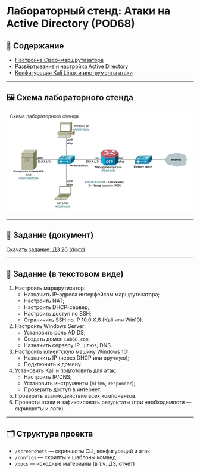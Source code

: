 
# Лабораторный стенд: Атаки на Active Directory (POD68)

## 📘 Содержание

- [Настройка Cisco-маршрутизатора](README_CISCO.md)
- [Развёртывание и настройка Active Directory](README_AD.md)
- [Конфигурация Kali Linux и инструменты атаки](README_KALI.md)

---

## 🖼 Схема лабораторного стенда

![Схема стенда](https://github.com/vit81g/Cybersecurity_HSE/blob/main/HomeWorks/Network%20and%20System%20Security/HW26/screenshots/lab_68_plan.jpg?raw=true)

---

## 📄 Задание (документ)

[Скачать задание: ДЗ 26 (docx)](https://github.com/vit81g/Cybersecurity_HSE/blob/main/HomeWorks/Network%20and%20System%20Security/HW26/docs/%D0%94%D0%97%2026.docx)

---

## 🧾 Задание (в текстовом виде)

1. Настроить маршрутизатор:
   - Назначить IP-адреса интерфейсам маршрутизатора;
   - Настроить NAT;
   - Настроить DHCP-сервер;
   - Настроить доступ по SSH;
   - Ограничить SSH по IP 10.0.X.6 (Kali или Win10).
2. Настроить Windows Server:
   - Установить роль AD DS;
   - Создать домен `Lab68.com`;
   - Назначить серверу IP, шлюз, DNS.
3. Настроить клиентскую машину Windows 10:
   - Назначить IP (через DHCP или вручную);
   - Подключить к домену.
4. Установить Kali и подготовить для атак:
   - Настроить IP/DNS;
   - Установить инструменты (`mitm6`, `responder`);
   - Проверить доступ в интернет.
5. Проверить взаимодействие всех компонентов.
6. Провести атаки и зафиксировать результаты (при необходимости — скриншоты и логи).

---

## 🗂 Структура проекта

- `/screenshots` — скриншоты CLI, конфигураций и атак
- `/configs` — скрипты и шаблоны команд
- `/docs` — исходные материалы (в т.ч. ДЗ, отчёт)
